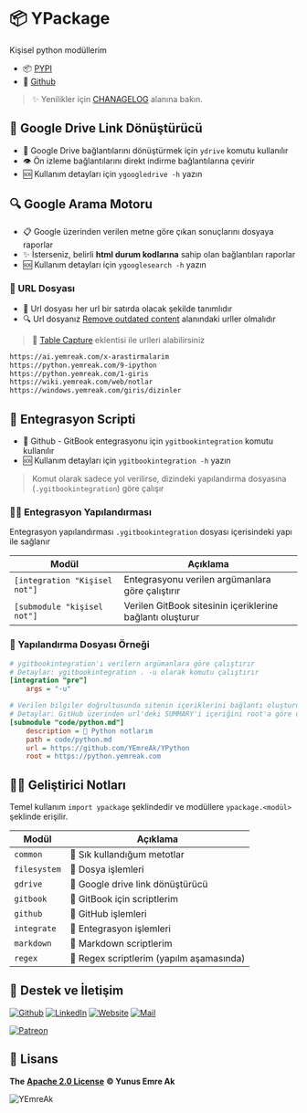 # 📦 YPackage

Kişisel python modüllerim

- 📦 [PYPI](https://pypi.org/project/ypackage/)
- 🐙 [Github](https://github.com/yedhrab/YPackage)

> ✨ Yenilikler için [CHANAGELOG](https://github.com/yedhrab/YPackage/blob/master/CHANGELOG.md) alanına bakın.

## 🔗 Google Drive Link Dönüştürücü

- 🔄 Google Drive bağlantılarını dönüştürmek için `ydrive` komutu kullanılır
- 👁️ Ön izleme bağlantılarını direkt indirme bağlantılarına çevirir
- 🆘 Kullanım detayları için `ygoogledrive -h` yazın

## 🔍 Google Arama Motoru

- 📋 Google üzerinden verilen metne göre çıkan sonuçlarını dosyaya raporlar
- ✨ İsterseniz, belirli **html durum kodlarına** sahip olan bağlantıları raporlar
- 🆘 Kullanım detayları için `ygooglesearch -h` yazın

### 📜 URL Dosyası

- 📃 Url dosyası her url bir satırda olacak şekilde tanımlıdır
- 🔍 Url dosyanız [Remove outdated content](https://www.google.com/webmasters/tools/removals) alanındaki urller olmalıdır

> 🔌 [Table Capture](https://chrome.google.com/webstore/detail/table-capture/iebpjdmgckacbodjpijphcplhebcmeop) eklentisi ile urlleri alabilirsiniz

```txt
https://ai.yemreak.com/x-arastirmalarim
https://python.yemreak.com/9-ipython
https://python.yemreak.com/1-giris
https://wiki.yemreak.com/web/notlar
https://windows.yemreak.com/giris/dizinler
```

## 💫 Entegrasyon Scripti

- 🔄 Github - GitBook entegrasyonu için `ygitbookintegration` komutu kullanılır
- 🆘 Kullanım detayları için `ygitbookintegration -h` yazın

> Komut olarak sadece yol verilirse, dizindeki yapılandırma dosyasına (`.ygitbookintegration`) göre çalışır

### 👨‍🔧 Entegrasyon Yapılandırması

Entegrasyon yapılandırması `.ygitbookintegration` dosyası içerisindeki yapı ile sağlanır

| Modül						 | Açıklama												  |
| ----------------------------- | --------------------------------------------------------- |
| `[integration "Kişisel not"]` | Entegrasyonu verilen argümanlara göre çalıştırır		  |
| `[submodule "kişisel not"]`   | Verilen GitBook sitesinin içeriklerine bağlantı oluşturur |

### 📑 Yapılandırma Dosyası Örneği

```ini
# ygitbookintegration'ı verilern argümanlara göre çalıştırır
# Detaylar: ygitbookintegration . -u olarak komutu çalıştırır
[integration "pre"]
	args = "-u"

# Verilen bilgiler doğrultusunda sitenin içeriklerini bağlantı oluşturur
# Detaylar: GitHub üzerinden url'deki SUMMARY'i içeriğini root'a göre düzenleyip, path'e yazar
[submodule "code/python.md"]
	description = 🐍 Python notlarım
	path = code/python.md
	url = https://github.com/YEmreAk/YPython
	root = https://python.yemreak.com
```

## 👨‍💻 Geliştirici Notları

Temel kullanım `import ypackage` şeklindedir ve modüllere `ypackage.<modül>` şeklinde erişilir.

| Modül		| Açıklama								 |
| ------------ | ---------------------------------------- |
| `common`	 | 🌟 Sık kullandığum metotlar			  |
| `filesystem` | 📂 Dosya işlemleri					   |
| `gdrive`	 | 🔗 Google drive link dönüştürücü		 |
| `gitbook`	| 📖 GitBook için scriptlerim			  |
| `github`	 | 🐙 GitHub işlemleri					  |
| `integrate`  | 💫 Entegrasyon işlemleri				 |
| `markdown`   | 📑 Markdown scriptlerim				  |
| `regex`	  | 💎 Regex scriptlerim (yapılm aşamasında) |

## 💖 Destek ve İletişim

​[​![Github](https://drive.google.com/uc?id=1PzkuWOoBNMg0uOMmqwHtVoYt0WCqi-O5)​](https://github.com/yedhrab) [​![LinkedIn](https://drive.google.com/uc?id=1hvdil0ZHVEzekQ4AYELdnPOqzunKpnzJ)​](https://www.linkedin.com/in/yemreak/) [​![Website](https://drive.google.com/uc?id=1wR8Ph0FBs36ZJl0Ud-HkS0LZ9b66JBqJ)​](https://yemreak.com/) [​![Mail](https://drive.google.com/uc?id=142rP0hbrnY8T9kj_84_r7WxPG1hzWEcN)​](mailto::yedhrab@gmail.com?subject=YPackage%20%7C%20Github)​

​[​![Patreon](https://drive.google.com/uc?id=11YmCRmySX7v7QDFS62ST2JZuE70RFjDG)](https://www.patreon.com/yemreak/)

## 🔏 Lisans

**The** [**Apache 2.0 License**](https://choosealicense.com/licenses/apache-2.0/) **©️ Yunus Emre Ak**

![YEmreAk](https://drive.google.com/uc?id=1Wd_YLVOkAhXPVqFMx_aZyFvyTy_88H-Z)

[geliştiriciler için api yayınlayan yerli girişim ve şirket listesi]: https://webrazzi.com/2017/07/17/uygulama-programlama-arayuzu-api/
